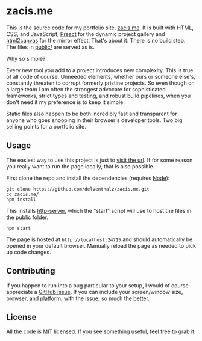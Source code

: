 # zacis.me

This is the source code for my portfolio site, [zacis.me](https://zacis.me).
It is built with HTML, CSS, and JavaScript, [Preact](https://preactjs.com/) for
the dynamic project gallery and [html2canvas](https://html2canvas.hertzen.com/)
for the mirror effect. That's about it. There is no build step. The files in
[public/](./public) are served as is.

Why so simple?

Every new tool you add to a project introduces new complexity. This is true of
all code of course. Unneeded elements, whether ours or someone else's,
constantly threaten to corrupt formerly pristine projects. So even though on a
large team I am often the strongest advocate for sophisticated frameworks,
strict types and testing, and robust build pipelines, when you don't need it my
preference is to keep it simple.

Static files also happen to be both incredibly fast and transparent for anyone
who goes snooping in their browser's developer tools. Two big selling points for
a portfolio site.

## Usage

The easiest way to use this project is just to
[visit the url](https://zacis.me). If for some reason you really want to run the
page locally, that is also possible.

First clone the repo and install the dependencies
(requires [Node](https://nodejs.org/)):

```
git clone https://github.com/delventhalz/zacis.me.git
cd zacis.me/
npm install
```

This installs [http-server](https://github.com/http-party/http-server), which
the "start" script will use to host the files in the public folder.

```
npm start
```

The page is hosted at `http://localhost:24715` and should automatically be
opened in your default browser. Manually reload the page as needed to pick up
code changes.

## Contributing

If you happen to run into a bug particular to your setup, I would of course
appreciate a [GitHub issue](https://github.com/delventhalz/zacis.me/issues/new).
If you can include your screen/window size, browser, and platform, with the
issue, so much the better.

## License

All the code is [MIT](./LICENSE) licensed. If you see something useful, feel
free to grab it.
